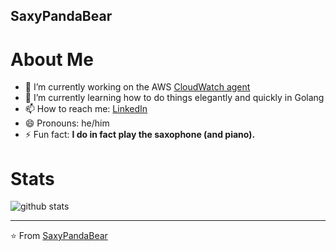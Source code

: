 SaxyPandaBear
-------------

# About Me

- 🔭 I’m currently working on the AWS [CloudWatch agent](https://github.com/aws/amazon-cloudwatch-agent)
- 🌱 I’m currently learning how to do things elegantly and quickly in Golang
- 📫 How to reach me: [LinkedIn](https://www.linkedin.com/in/saxypandabear/)
- 😄 Pronouns: he/him
- ⚡ Fun fact: **I do in fact play the saxophone (and piano).**

# Stats
![github stats](https://github-readme-stats.vercel.app/api?username=SaxyPandaBear&show_icons=true&theme=radical)

-----------------------------------------------------------------------------------------------------------------
⭐️ From [SaxyPandaBear](https://github.com/SaxyPandaBear)

